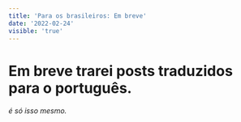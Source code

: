 ```yaml
---
title: 'Para os brasileiros: Em breve'
date: '2022-02-24'
visible: 'true'
---
```


# Em breve trarei posts traduzidos para o português.

###### é só isso mesmo.
